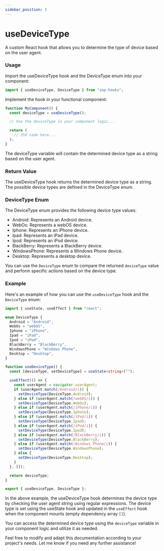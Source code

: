 ```yaml
---
sidebar_position: 3
---
```


# useDeviceType

A custom React hook that allows you to determine the type of device based on the user agent.

### Usage

Import the useDeviceType hook and the DeviceType enum into your component:

```typescript
import { useDeviceType, DeviceType } from "zop-hooks";
```

Implement the hook in your functional component:

```typescript
function MyComponent() {
  const deviceType = useDeviceType();

  // Use the deviceType in your component logic...

  return (
    // JSX code here...
  );
}

```

The deviceType variable will contain the determined device type as a string based on the user agent.

### Return Value

The useDeviceType hook returns the determined device type as a string. The possible device types are defined in the DeviceType enum.

### DeviceType Enum

The DeviceType enum provides the following device type values:

- Android: Represents an Android device.
- WebOs: Represents a webOS device.
- Iphone: Represents an iPhone device.
- Ipad: Represents an iPad device.
- Ipod: Represents an iPod device.
- BlackBerry: Represents a BlackBerry device.
- WindowsPhone: Represents a Windows Phone device.
- Desktop: Represents a desktop device.

You can use the `DeviceType` enum to compare the returned `deviceType` value and perform specific actions based on the device type.

### Example

Here's an example of how you can use the `useDeviceType` hook and the `DeviceType` enum:

```typescript
import { useState, useEffect } from "react";

enum DeviceType {
  Android = "Android",
  WebOs = "webOS",
  Iphone = "iPhone",
  Ipad = "iPad",
  Ipod = "iPod",
  BlackBerry = "BlackBerry",
  WindowsPhone = "Windows Phone",
  Desktop = "Desktop",
}

function useDeviceType() {
  const [deviceType, setDeviceType] = useState<string>("");

  useEffect(() => {
    const userAgent = navigator.userAgent;
    if (userAgent.match(/Android/i)) {
      setDeviceType(DeviceType.Android);
    } else if (userAgent.match(/webOS/i)) {
      setDeviceType(DeviceType.WebOs);
    } else if (userAgent.match(/iPhone/i)) {
      setDeviceType(DeviceType.Iphone);
    } else if (userAgent.match(/iPad/i)) {
      setDeviceType(DeviceType.Ipad);
    } else if (userAgent.match(/iPod/i)) {
      setDeviceType(DeviceType.Ipod);
    } else if (userAgent.match(/BlackBerry/i)) {
      setDeviceType(DeviceType.BlackBerry);
    } else if (userAgent.match(/Windows Phone/i)) {
      setDeviceType(DeviceType.WindowsPhone);
    } else {
      setDeviceType(DeviceType.Desktop);
    }
  }, []);

  return deviceType;
}

export { useDeviceType, DeviceType };
```

In the above example, the useDeviceType hook determines the device type by checking the user agent string using regular expressions. The device type is set using the useState hook and updated in the `useEffect` hook when the component mounts (empty dependency array `[]`).

You can access the determined device type using the `deviceType` variable in your component logic and utilize it as needed.

Feel free to modify and adapt this documentation according to your project's needs. Let me know if you need any further assistance!
